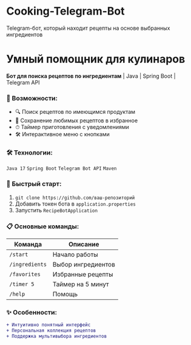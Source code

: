 # Cooking-Telegram-Bot
Telegram-бот, который находит рецепты на основе выбранных ингредиентов
# Умный помощник для кулинаров

**Бот для поиска рецептов по ингредиентам** | Java | Spring Boot | Telegram API  

### 🌟 Возможности:
- 🔍 Поиск рецептов по имеющимся продуктам  
- 💾 Сохранение любимых рецептов в избранное  
- ⏱ Таймер приготовления с уведомлениями  
- 🛠 Интерактивное меню с кнопками  

### 🛠 Технологии:
`Java 17` `Spring Boot` `Telegram Bot API` `Maven`

### 🚀 Быстрый старт:
1. `git clone https://github.com/ваш-репозиторий`  
2. Добавить токен бота в `application.properties`  
3. Запустить `RecipeBotApplication`  

### 📋 Основные команды:
| Команда | Описание |
|---------|----------|
| `/start` | Начало работы |
| `/ingredients` | Выбор ингредиентов |
| `/favorites` | Избранные рецепты |
| `/timer 5` | Таймер на 5 минут |
| `/help` | Помощь |

### ✨ Особенности:
```diff
+ Интуитивно понятный интерфейс
+ Персональная коллекция рецептов
+ Поддержка мультивыбора ингредиентов
